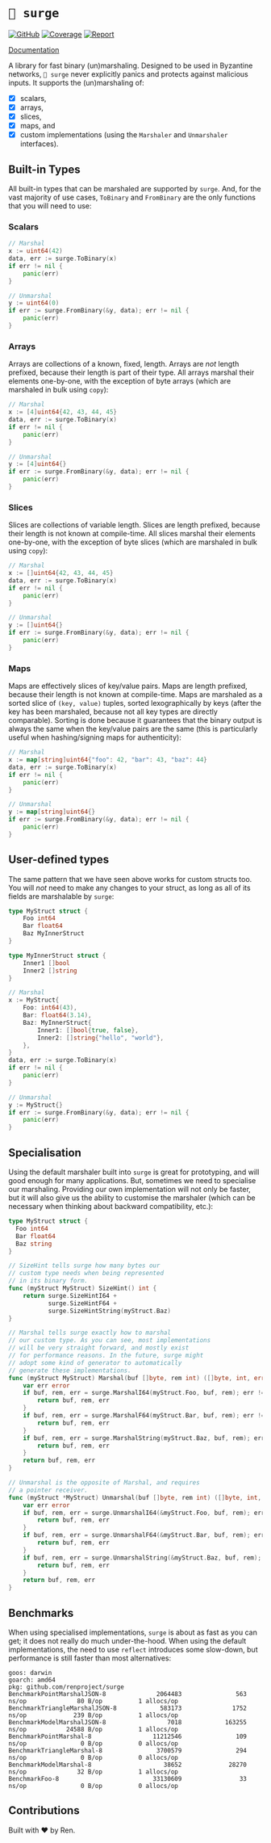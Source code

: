 # `🔌 surge`

[![GitHub](https://github.com/renproject/surge/workflows/test/badge.svg)](https://github.com/renproject/surge/workflows/test/badge.svg)
[![Coverage](https://coveralls.io/repos/github/renproject/surge/badge.svg?branch=master)](https://coveralls.io/github/renproject/surge?branch=master)
[![Report](https://goreportcard.com/badge/github.com/renproject/surge)](https://goreportcard.com/badge/github.com/renproject/surge)

[Documentation](https://godoc.org/github.com/renproject/surge)

A library for fast binary (un)marshaling. Designed to be used in Byzantine networks, `🔌 surge` never explicitly panics and protects against malicious inputs. It supports the (un)marshaling of:

- [x] scalars,
- [x] arrays,
- [x] slices,
- [x] maps, and
- [x] custom implementations (using the `Marshaler` and `Unmarshaler` interfaces).

## Built-in Types

All built-in types that can be marshaled are supported by `surge`. And, for the vast majority of use cases, `ToBinary` and `FromBinary` are the only functions that you will need to use:

### Scalars

```go
// Marshal
x := uint64(42)
data, err := surge.ToBinary(x)
if err != nil {
    panic(err)
}

// Unmarshal
y := uint64(0)
if err := surge.FromBinary(&y, data); err != nil {
    panic(err)
}
```

### Arrays

Arrays are collections of a known, fixed, length. Arrays are *not* length prefixed, because their length is part of their type. All arrays marshal their elements one-by-one, with the exception of byte arrays (which are marshaled in bulk using `copy`):

```go
// Marshal
x := [4]uint64{42, 43, 44, 45}
data, err := surge.ToBinary(x)
if err != nil {
    panic(err)
}

// Unmarshal
y := [4]uint64{}
if err := surge.FromBinary(&y, data); err != nil {
    panic(err)
}
```

### Slices

Slices are collections of variable length. Slices are length prefixed, because their length is not known at compile-time. All slices marshal their elements one-by-one, with the exception of byte slices (which are marshaled in bulk using `copy`):

```go
// Marshal
x := []uint64{42, 43, 44, 45}
data, err := surge.ToBinary(x)
if err != nil {
    panic(err)
}

// Unmarshal
y := []uint64{}
if err := surge.FromBinary(&y, data); err != nil {
    panic(err)
}
```

### Maps

Maps are effectively slices of key/value pairs. Maps are length prefixed, because their length is not known at compile-time. Maps are marshaled as a sorted slice of `(key, value)` tuples, sorted lexographically by keys (after the key has been marshaled, because not all key types are directly comparable). Sorting is done because it guarantees that the binary output is always the same when the key/value pairs are the same (this is particularly useful when hashing/signing maps for authenticity):

```go
// Marshal
x := map[string]uint64{"foo": 42, "bar": 43, "baz": 44}
data, err := surge.ToBinary(x)
if err != nil {
    panic(err)
}

// Unmarshal
y := map[string]uint64{}
if err := surge.FromBinary(&y, data); err != nil {
    panic(err)
}
```

## User-defined types

The same pattern that we have seen above works for custom structs too. You will *not* need to make any changes to your struct, as long as all of its fields are marshalable by `surge`:

```go
type MyStruct struct {
    Foo int64
    Bar float64
    Baz MyInnerStruct
}

type MyInnerStruct struct {
    Inner1 []bool
    Inner2 []string
}

// Marshal
x := MyStruct{
    Foo: int64(43),
    Bar: float64(3.14),
    Baz: MyInnerStruct{
        Inner1: []bool{true, false},
        Inner2: []string{"hello", "world"},
    },
}
data, err := surge.ToBinary(x)
if err != nil {
    panic(err)
}

// Unmarshal
y := MyStruct{}
if err := surge.FromBinary(&y, data); err != nil {
    panic(err)
}
```

## Specialisation

Using the default marshaler built into `surge` is great for prototyping, and will good enough for many applications. But, sometimes we need to specialise our marshaling. Providing our own implementation will not only be faster, but it will also give us the ability to customise the marshaler (which can be necessary when thinking about backward compatibility, etc.):

```go
type MyStruct struct {
  Foo int64
  Bar float64
  Baz string
}

// SizeHint tells surge how many bytes our
// custom type needs when being represented
// in its binary form.
func (myStruct MyStruct) SizeHint() int {
    return surge.SizeHintI64 +
           surge.SizeHintF64 +
           surge.SizeHintString(myStruct.Baz)
}

// Marshal tells surge exactly how to marshal
// our custom type. As you can see, most implementations
// will be very straight forward, and mostly exist
// for performance reasons. In the future, surge might
// adopt some kind of generator to automatically
// generate these implementations.
func (myStruct MyStruct) Marshal(buf []byte, rem int) ([]byte, int, error) {
    var err error
    if buf, rem, err = surge.MarshalI64(myStruct.Foo, buf, rem); err != nil {
        return buf, rem, err
    }
    if buf, rem, err = surge.MarshalF64(myStruct.Bar, buf, rem); err != nil {
        return buf, rem, err
    }
    if buf, rem, err = surge.MarshalString(myStruct.Baz, buf, rem); err != nil {
        return buf, rem, err
    }
    return buf, rem, err
}

// Unmarshal is the opposite of Marshal, and requires
// a pointer receiver.
func (myStruct *MyStruct) Unmarshal(buf []byte, rem int) ([]byte, int, error) {
    var err error
    if buf, rem, err = surge.UnmarshalI64(&myStruct.Foo, buf, rem); err != nil {
        return buf, rem, err
    }
    if buf, rem, err = surge.UnmarshalF64(&myStruct.Bar, buf, rem); err != nil {
        return buf, rem, err
    }
    if buf, rem, err = surge.UnmarshalString(&myStruct.Baz, buf, rem); err != nil {
        return buf, rem, err
    }
    return buf, rem, err
}
```

## Benchmarks

When using specialised implementations, `surge` is about as fast as you can get; it does not really do much under-the-hood. When using the default implementations, the need to use `reflect` introduces some slow-down, but performance is still faster than most alternatives:

```
goos: darwin
goarch: amd64
pkg: github.com/renproject/surge
BenchmarkPointMarshalJSON-8              2064483               563 ns/op              80 B/op          1 allocs/op
BenchmarkTriangleMarshalJSON-8            583173              1752 ns/op             239 B/op          1 allocs/op
BenchmarkModelMarshalJSON-8                 7018            163255 ns/op           24588 B/op          1 allocs/op
BenchmarkPointMarshal-8                 11212546               109 ns/op               0 B/op          0 allocs/op
BenchmarkTriangleMarshal-8               3700579               294 ns/op               0 B/op          0 allocs/op
BenchmarkModelMarshal-8                    38652             28270 ns/op              32 B/op          1 allocs/op
BenchmarkFoo-8                          33130609                33 ns/op               0 B/op          0 allocs/op
```

## Contributions

Built with ❤ by Ren. 
